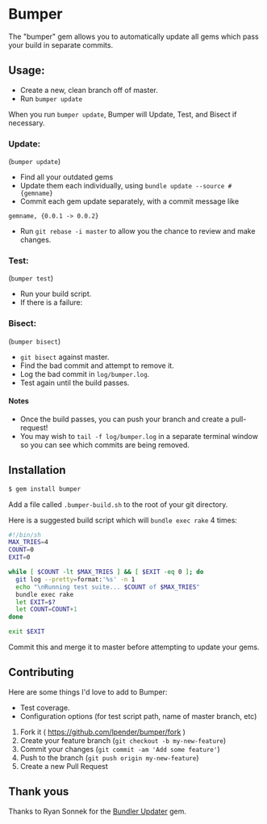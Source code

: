 # Bumper
The "bumper" gem allows you to automatically update all gems which pass your
build in separate commits.

## Usage:

- Create a new, clean branch off of master.
- Run `bumper update`

When you run `bumper update`, Bumper will Update, Test, and Bisect if necessary.

### Update:
(`bumper update`)

- Find all your outdated gems
- Update them each individually, using `bundle update --source #{gemname}`
- Commit each gem update separately, with a commit message like

`gemname, {0.0.1 -> 0.0.2}`

- Run `git rebase -i master` to allow you the chance to review and make changes.

### Test:
(`bumper test`)

- Run your build script.
- If there is a failure:

### Bisect:
(`bumper bisect`)

- `git bisect` against master.
- Find the bad commit and attempt to remove it.
- Log the bad commit in `log/bumper.log`.
- Test again until the build passes.

#### Notes

- Once the build passes, you can push your branch and create a pull-request!
- You may wish to `tail -f log/bumper.log` in a separate terminal window so you
  can see which commits are being removed.

## Installation

```bash
$ gem install bumper
```

Add a file called `.bumper-build.sh` to the root of your git directory.

Here is a suggested build script which will `bundle exec rake` 4 times:

```bash
#!/bin/sh
MAX_TRIES=4
COUNT=0
EXIT=0

while [ $COUNT -lt $MAX_TRIES ] && [ $EXIT -eq 0 ]; do
  git log --pretty=format:'%s' -n 1
  echo "\nRunning test suite... $COUNT of $MAX_TRIES"
  bundle exec rake
  let EXIT=$?
  let COUNT=COUNT+1
done

exit $EXIT
```

Commit this and merge it to master before attempting to update your gems.

## Contributing

Here are some things I'd love to add to Bumper:

- Test coverage.
- Configuration options (for test script path, name of master branch, etc)

1. Fork it ( https://github.com/lpender/bumper/fork )
2. Create your feature branch (`git checkout -b my-new-feature`)
3. Commit your changes (`git commit -am 'Add some feature'`)
4. Push to the branch (`git push origin my-new-feature`)
5. Create a new Pull Request

## Thank yous

Thanks to Ryan Sonnek for the [Bundler
Updater](https://github.com/wireframe/bundler-updater) gem.
